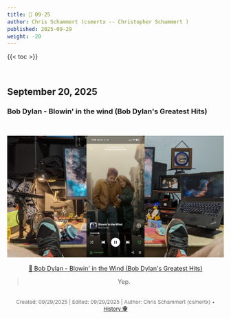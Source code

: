 ```yaml
---
title: 🎸 09-25
author: Chris Schammert (csmertx -- Christopher Schammert )
published: 2025-09-29
weight: -20
---
```


<!-- The content of this website was written by Christopher Schammert aka Chris Schammert -->

{{< toc >}}

<br />

## September 20, 2025
### Bob Dylan - Blowin' in the wind (Bob Dylan's Greatest Hits)

<br />
<div style="text-align: center;">

![albumimg](/Blog/music/images/bob_dylan_bob_dylans_greatest_hits.jpg "Apocalyptica - Worlds Collide - Spotify Screenshot")
<br />

[🔗 Bob Dylan - Blowin' in the Wind (Bob Dylan's Greatest Hits)](https://www.youtube.com/watch?v=GjmG0tsvff0 "YouTube \ Bob Dylan - Blowin' in the Wind (Bob Dylan's Greatest Hits)")

> Yep.

<br />

<div style="text-align: center; font-size:12px; color:dimgray">
    Created: 09/29/2025 | Edited: 09/29/2025 | Author: Chris Schammert (csmertx) • 
    <a href="https://github.com/csmertx/csmertx.github.io/commits/main/content/Blog/music/2025/0925.md" 
       title="Github.com | csmertx \ csmertx.github.io \ commits \ main \ content \ Blog \ Music \ 2025 \ 09-2025">
       History 🕵️
    </a>
</div>
